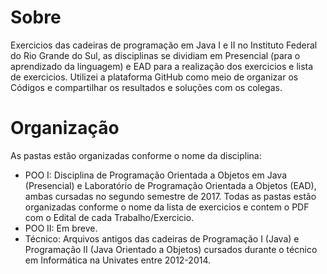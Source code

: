# Sobre
Exercicios das cadeiras de programação em Java I e II no Instituto Federal do Rio Grande do Sul, as disciplinas se dividiam em Presencial (para o aprendizado da linguagem) e EAD para a realização dos exercicios e lista de exercicios. Utilizei a plataforma GitHub como meio de organizar os Códigos e compartilhar os resultados e soluções com os colegas.

# Organização
As pastas estão organizadas conforme o nome da disciplina:
- POO I: Disciplina de Programação Orientada a Objetos em Java (Presencial) e Laboratório de Programação Orientada a Objetos (EAD), ambas cursadas no segundo semestre de 2017. Todas as pastas estão organizadas conforme o nome da lista de exercicios e contem o PDF com o Edital de cada Trabalho/Exercicio.
- POO II: Em breve.
- Técnico: Arquivos antigos das cadeiras de Programação I (Java) e Programação II (Java Orientado a Objetos) cursados durante o técnico em Informática na Univates entre 2012-2014.
